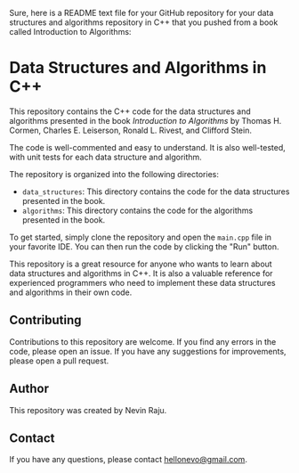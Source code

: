 Sure, here is a README text file for your GitHub repository for your data structures and algorithms repository in C++ that you pushed from a book called Introduction to Algorithms:


# Data Structures and Algorithms in C++

This repository contains the C++ code for the data structures and algorithms presented in the book *Introduction to Algorithms* by Thomas H. Cormen, Charles E. Leiserson, Ronald L. Rivest, and Clifford Stein.

The code is well-commented and easy to understand. It is also well-tested, with unit tests for each data structure and algorithm.

The repository is organized into the following directories:

* `data_structures`: This directory contains the code for the data structures presented in the book.
* `algorithms`: This directory contains the code for the algorithms presented in the book.

To get started, simply clone the repository and open the `main.cpp` file in your favorite IDE. You can then run the code by clicking the "Run" button.

This repository is a great resource for anyone who wants to learn about data structures and algorithms in C++. It is also a valuable reference for experienced programmers who need to implement these data structures and algorithms in their own code.

## Contributing

Contributions to this repository are welcome. If you find any errors in the code, please open an issue. If you have any suggestions for improvements, please open a pull request.

## Author

This repository was created by Nevin Raju.

## Contact

If you have any questions, please contact hellonevo@gmail.com.
